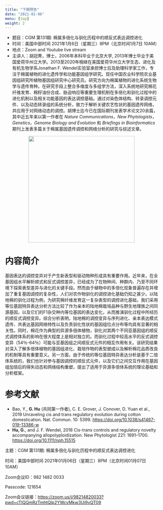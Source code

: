 ```yaml
---
title: "下期预告"
date: "2021-01-06"
menu: [top]
weight: 2
---
```


- 题目：CGM 第131期: 棉属多倍化与驯化历程中的顺反式表达调控进化
- 时间：美国中部时间 2021年1月6日（星期三）8PM（北京时间1月7日 10AM）
- 地点：Zoom and Youtube live stream
- 主讲人：胡冠菁，博士，2006年本科毕业于北京大学, 2013年博士毕业于美国爱荷华州立大学。2013至2020年相继在美国爱荷华州立大学生态、进化及有机生物学系Jonathan F. Wendel实验室承担博士后及助理科学家工作，专注于棉属植物的进化遗传学和功能基因组学研究。现任中国农业科学院农业基因组研究所植物基因组研究中心研究员。研究方向为棉属植物的进化系统生物学与遗传育种。在研究手段上整合多维度与多组学方法，深⼊系统地研究棉花纤维发育、棉籽油份合成、胁迫响应等重要⽣理机制在多倍化和驯化过程中的进化机制以及相关功能基因的表达调控基础。通过对染色体结构、转录调控元件、以及动态转录组的系统分析，致力于解析关键农艺性状的基因遗传⽹络，并应用于对网络动态的调控。胡博士迄今已在国际期刊发表学术论⽂20余篇，其中近五年来以第一作者在 *Nature Communications*，*New Phytologists*，*Genetics*，*Genome Biology and Evolution* 和 *Briefings in Bioinformatics* 期刊上发表多篇关于棉属基因遗传调控和⽹络分析的研究与综述⽂章。


<div align="center">
<img src="https://i.loli.net/2021/01/05/Dstpd2xnrhZbkqA.jpg" height=350>
</div>

# 内容简介

基因表达的调控变异对于产生新表型和驱动物种形成具有重要作用。近年来，在全基因组水平解析顺式和反式调控差异，已经成为了在物种间、种群内、乃至不同环境下探索表型差异与进化的关键手段。然而由于植物中的多倍化现象普遍存在并增加了重复基因调控的复杂性，人们对农作物驯化的调控进化基础仍知之甚少。以陆地棉的驯化过程为例，为研究棉纤维发育这一复杂表型的调控进化基础，我们采用等位基因特异表达分析方法比较了作为亲本的陆地棉栽培品种与野生地理族之间同源基因，以及它们的F1杂交种内等位基因的表达变化，从而推演驯化过程中所经历的顺反式调控变异。综合分析表明，陆地棉的调控变异与序列进化、亲本表达模式遗传、共表达基因网络特性以及负责驯化性状的基因组位点分布等均具有显著的相关性。同时，棉花作为典型的异源多倍体植物，驯化对其两个不同亚基因组的顺反式调控体系的影响在很大程度上是相对独立的。而驯化过程中较高水平的反式调控变异（54％-64％）可能与亚基因组之间顺反式元件的相互作用有关。该研究结果对深入了解多倍体植物的基因组进化、栽培作物的表型塑成以及解析棉花品质改良的机制等具有重要意义。另一方面，由于传统的等位基因特异表达分析是基于二倍体系统的，我们也针对参与基因调控的顺反式元件，以及它们之间交互作用在基因组加倍后的得失动态和网络结构重塑，提出了适用于异源多倍体系统的理论基础和分析框架。


# 参考文献

* Bao, Y., **G. Hu** (共同第一作者), C. E. Grover, J. Conover, D. Yuan et al., 2019 Unraveling cis and trans regulatory evolution during cotton domestication. Nat. Commun. 10: 5399. https://doi.org/10.1038/s41467-019-13386-w
* **Hu, G.**, and J. F. Wendel, 2018 Cis-trans controls and regulatory novelty accompanying allopolyploidization. New Phytologist 221: 1691–1700. https://doi.org/10.1111/nph.15515



主题：CGM 第131期: 棉属多倍化与驯化历程中的顺反式表达调控进化

时间：美国中部时间 2021年01月06日（星期三）8PM（北京时间01月07日 10AM）

Zoom会议ID：982 1482 0033

Passcode: 121654

Zoom会议链接：https://zoom.us/j/98214820033?pwd=cTlQQmRzTmhtQlp2YWcvMkw3Ui9vQT09
